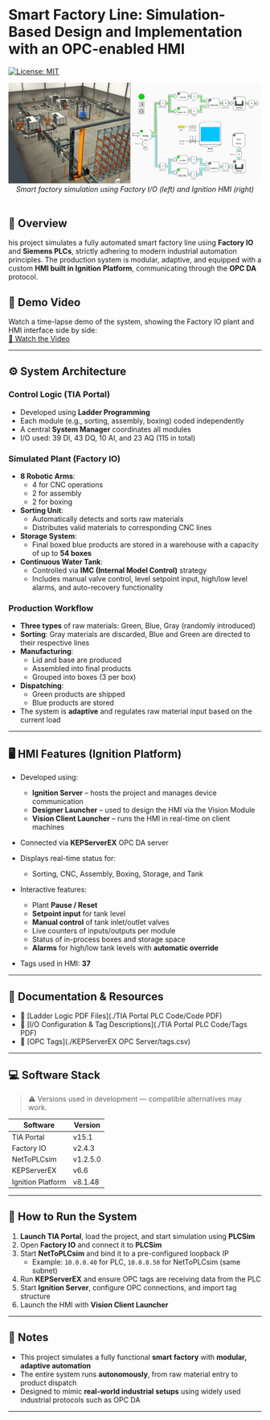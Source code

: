 # Smart Factory Line: Simulation-Based Design and Implementation with an OPC-enabled HMI

[![License: MIT](https://img.shields.io/badge/License-MIT-yellow.svg)](https://opensource.org/licenses/MIT)

<p align="center">
  <img src="images/plant_and_HMI.png" alt="plant and HMI picture" style="max-width: 100%; height: auto;" />
  <em>Smart factory simulation using Factory I/O (left) and Ignition HMI (right)</em>
  <br><br>
</p>

## 🎯 Overview  
his project simulates a fully automated smart factory line using **Factory IO** and **Siemens PLCs**, strictly adhering to modern industrial automation principles. The production system is modular, adaptive, and equipped with a custom **HMI built in Ignition Platform**, communicating through the **OPC DA** protocol.

## 🎥 Demo Video  
Watch a time-lapse demo of the system, showing the Factory IO plant and HMI interface side by side:  
[🔗 Watch the Video](https://www.youtube.com/watch?v=jPaWf-pehfE)

---

## ⚙️ System Architecture  

### Control Logic (TIA Portal)
- Developed using **Ladder Programming**
- Each module (e.g., sorting, assembly, boxing) coded independently
- A central **System Manager** coordinates all modules
- I/O used: 39 DI, 43 DQ, 10 AI, and 23 AQ (115 in total)

### Simulated Plant (Factory IO)
- **8 Robotic Arms**:
  - 4 for CNC operations
  - 2 for assembly
  - 2 for boxing
- **Sorting Unit**:
  - Automatically detects and sorts raw materials
  - Distributes valid materials to corresponding CNC lines
- **Storage System**:
  - Final boxed blue products are stored in a warehouse with a capacity of up to **54 boxes**
- **Continuous Water Tank**:
  - Controlled via **IMC (Internal Model Control)** strategy
  - Includes manual valve control, level setpoint input, high/low level alarms, and auto-recovery functionality

### Production Workflow
- **Three types** of raw materials: Green, Blue, Gray (randomly introduced)
- **Sorting**: Gray materials are discarded, Blue and Green are directed to their respective lines
- **Manufacturing**:
  - Lid and base are produced
  - Assembled into final products
  - Grouped into boxes (3 per box)
- **Dispatching**:
  - Green products are shipped
  - Blue products are stored
- The system is **adaptive** and regulates raw material input based on the current load

---

## 🖥️ HMI Features (Ignition Platform)
- Developed using:
  - **Ignition Server** – hosts the project and manages device communication
  - **Designer Launcher** – used to design the HMI via the Vision Module
  - **Vision Client Launcher** – runs the HMI in real-time on client machines
- Connected via **KEPServerEX** OPC DA server
- Displays real-time status for:
  - Sorting, CNC, Assembly, Boxing, Storage, and Tank
- Interactive features:
  - Plant **Pause / Reset**
  - **Setpoint input** for tank level
  - **Manual control** of tank inlet/outlet valves
  - Live counters of inputs/outputs per module
  - Status of in-process boxes and storage space
  - **Alarms** for high/low tank levels with **automatic override**

- Tags used in HMI: **37**

---

## 📁 Documentation & Resources
- 📄 [Ladder Logic PDF Files](./TIA Portal PLC Code/Code PDF)
- 📄 [I/O Configuration & Tag Descriptions](./TIA Portal PLC Code/Tags PDF)
- 📄 [OPC Tags](./KEPServerEX OPC Server/tags.csv)

---

## 💻 Software Stack  

> ⚠️ Versions used in development — compatible alternatives may work.

| Software         | Version     |
|------------------|-------------|
| TIA Portal       | v15.1       |
| Factory IO       | v2.4.3      |
| NetToPLCsim      | v1.2.5.0    |
| KEPServerEX      | v6.6        |
| Ignition Platform| v8.1.48     |

---

## 🚀 How to Run the System

1. **Launch TIA Portal**, load the project, and start simulation using **PLCSim**
2. Open **Factory IO** and connect it to **PLCSim**
3. Start **NetToPLCsim** and bind it to a pre-configured loopback IP  
   - Example: `10.0.0.40` for PLC, `10.0.0.50` for NetToPLCsim (same subnet)
4. Run **KEPServerEX** and ensure OPC tags are receiving data from the PLC
5. Start **Ignition Server**, configure OPC connections, and import tag structure
6. Launch the HMI with **Vision Client Launcher**

---

## 📌 Notes
- This project simulates a fully functional **smart factory** with **modular, adaptive automation**
- The entire system runs **autonomously**, from raw material entry to product dispatch
- Designed to mimic **real-world industrial setups** using widely used industrial protocols such as OPC DA
---
